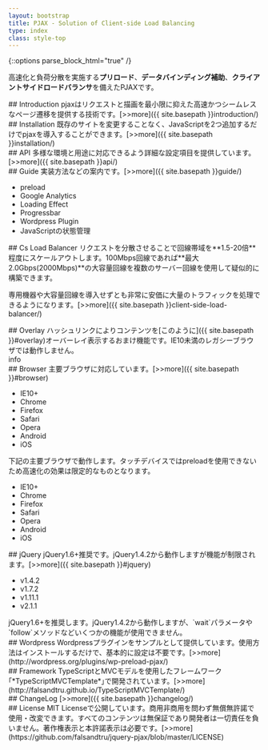 ```yaml
---
layout: bootstrap
title: PJAX - Solution of Client-side Load Balancing
type: index
class: style-top
---
```


{::options parse_block_html="true" /}

高速化と負荷分散を実施する**プリロード**、**データバインディング補助**、**クライアントサイドロードバランサ**を備えたPJAXです。

<div class="row">

<div class="col-md-4">
## Introduction
pjaxはリクエストと描画を最小限に抑えた高速かつシームレスなページ遷移を提供する技術です。[>>more]({{ site.basepath }}introduction/)
</div>

<div class="col-md-4">
## Installation
既存のサイトを変更することなく、JavaScriptを2つ追加するだけでpjaxを導入することができます。[>>more]({{ site.basepath }}installation/)
</div>

<div class="col-md-4">
## API
多様な環境と用途に対応できるよう詳細な設定項目を提供しています。[>>more]({{ site.basepath }}api/)
</div>

</div>

<div class="row">

<div class="col-md-4">
## Guide
実装方法などの案内です。[>>more]({{ site.basepath }}guide/)

* preload
* Google Analytics
* Loading Effect
* Progressbar
* Wordpress Plugin
* JavaScriptの状態管理

</div>

<div class="col-md-4">
## Cs Load Balancer
リクエストを分散させることで回線帯域を**1.5-20倍**程度にスケールアウトします。100Mbps回線であれば**最大2.0Gbps(2000Mbps)**の大容量回線を複数のサーバー回線を使用して疑似的に構築できます。

専用機器や大容量回線を導入せずとも非常に安価に大量のトラフィックを処理できるようになります。[>>more]({{ site.basepath }}client-side-load-balancer/)

</div>

<div class="col-md-4">
## Overlay
ハッシュリンクによりコンテンツを[このように]({{ site.basepath }}#overlay)オーバーレイ表示するおまけ機能です。IE10未満のレガシーブラウザでは動作しません。

<div class="overlay">
info
</div>
</div>

</div>

<div class="row">

<div class="col-md-4">
## Browser
主要ブラウザに対応しています。[>>more]({{ site.basepath }}#browser)

* IE10+
* Chrome
* Firefox
* Safari
* Opera
* Android
* iOS

<aside class="overlay">
下記の主要ブラウザで動作します。タッチデバイスではpreloadを使用できないため高速化の効果は限定的なものとなります。

* IE10+
* Chrome
* Firefox
* Safari
* Opera
* Android
* iOS

</aside>

</div>

<div class="col-md-4">
## jQuery
jQuery1.6+推奨です。jQuery1.4.2から動作しますが機能が制限されます。[>>more]({{ site.basepath }}#jquery)

* v1.4.2
* v1.7.2
* v1.11.1
* v2.1.1

<aside class="overlay">
jQuery1.6+を推奨します。jQuery1.4.2から動作しますが、`wait`パラメータや`follow`メソッドなどいくつかの機能が使用できません。
</aside>

</div>

<div class="col-md-4">
## Wordpress
Wordpressプラグインをサンプルとして提供しています。使用方法はインストールするだけで、基本的に設定は不要です。[>>more](http://wordpress.org/plugins/wp-preload-pjax/)
</div>

</div>

<div class="row">

<div class="col-md-4">
## Framework
TypeScriptとMVCモデルを使用したフレームワーク｢*TypeScriptMVCTemplate*｣で開発されています。[>>more](http://falsandtru.github.io/TypeScriptMVCTemplate/)
</div>

<div class="col-md-4">
## ChangeLog
[>>more]({{ site.basepath }}changelog/)
</div>

<div class="col-md-4">
## License
MIT Licenseで公開しています。商用非商用を問わず無償無許諾で使用・改変できます。すべてのコンテンツは無保証であり開発者は一切責任を負いません。著作権表示と本許諾表示は必要です。[>>more](https://github.com/falsandtru/jquery-pjax/blob/master/LICENSE)
</div>

</div>
